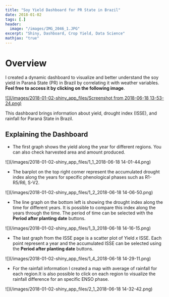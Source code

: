 ```yaml
---
title: "Soy Yield Dashboard for PR State in Brazil"
date: 2018-01-02
tags: [.]
header:
  image: "/images/IMG_2046_1.JPG"
excerpt: "Shiny, Dashboard, Crop Yield, Data Science"
mathjax: "true"
---
```



# Overview

I created a dynamic dashboard to visualize and better understand the soy yield in Paraná State (PR) in Brazil by correlating it with weather variables. **Feel free to access it by clicking on the following image**.

[![](/images/2018-01-02-shiny_app_files/Screenshot from 2018-06-18 13-53-24.png)](https://cloud.smartcampo.com/tools/shiny/soybean/soybean_PR/)

This dashboard brings information about yield, drought index (ISSE), and rainfall for Paraná State in Brazil.

## Explaining the Dashboard

* The first graph shows the yield along the year for different regions. You can also check harvested area and amount produced.

![](/images/2018-01-02-shiny_app_files/1_1_2018-06-18 14-01-44.png)

* The barplot on the top right corner represent the accumulated drought index along the years for specific phenological phases such as R1-R5/R6, S-V2.

![](/images/2018-01-02-shiny_app_files/1_2_2018-06-18 14-06-50.png)

* The line graph on the bottom left is showing the drought index along the time for different years. It is possible to compare this index along the years through the time. The period of time can be selected with the **Period after planting date** buttons.

![](/images/2018-01-02-shiny_app_files/1_3_2018-06-18 14-16-15.png)

* The last graph from the ISSE page is a scatter plot of Yield *x* ISSE. Each point represent a year and the accumulated ISSE can be selected using the **Period after planting date** buttons.

![](/images/2018-01-02-shiny_app_files/1_4_2018-06-18 14-29-11.png)

* For the rainfall information I created a map with average of rainfall for each region.It is also possible to click on each region to visualize the rainfall difference for an specific ENSO phase.

![](/images/2018-01-02-shiny_app_files/2_1_2018-06-18 14-32-42.png)
